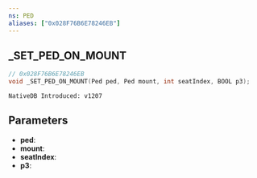 ```yaml
---
ns: PED
aliases: ["0x028F76B6E78246EB"]
---
```

## _SET_PED_ON_MOUNT

```c
// 0x028F76B6E78246EB
void _SET_PED_ON_MOUNT(Ped ped, Ped mount, int seatIndex, BOOL p3);
```

```
NativeDB Introduced: v1207
```

## Parameters
* **ped**:
* **mount**:
* **seatIndex**:
* **p3**:
